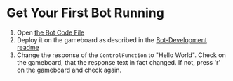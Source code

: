 # Get Your First Bot Running

1. Open [the Bot Code File](../../src/main/scala/Bot.scala)
2. Deploy it on the gameboard as described in the [Bot-Development readme](../bot-development/readme.md)
3. Change the response of the `ControlFunction` to "Hello World".
   Check on the gameboard, that the response text in fact changed. If not, press 'r' on the gameboard and check again.